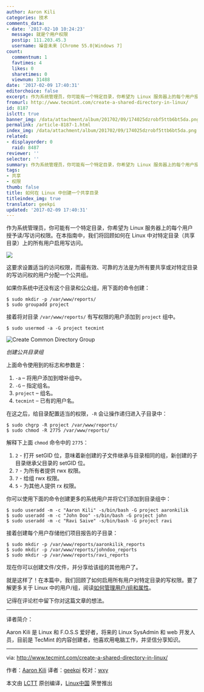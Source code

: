 ```yaml
---
author: Aaron Kili
categories: 技术
comments_data:
- date: '2017-02-10 10:24:23'
  message: 就是个用户权限
  postip: 111.203.45.3
  username: 噪音未来 [Chrome 55.0|Windows 7]
count:
  commentnum: 1
  favtimes: 4
  likes: 0
  sharetimes: 0
  viewnum: 31488
date: '2017-02-09 17:40:31'
editorchoice: false
excerpt: 作为系统管理员，你可能有一个特定目录，你希望为 Linux 服务器上的每个用户授予读/写访问权限。在本指南中，我们将回顾如何在 Linux 中对特定目录（共享目录）上的所有用户启用写访问。
fromurl: http://www.tecmint.com/create-a-shared-directory-in-linux/
id: 8187
islctt: true
banner_img: /data/attachment/album/201702/09/174025dzrobf5ttb6bt5da.png
permalink: /article-8187-1.html
index_img: /data/attachment/album/201702/09/174025dzrobf5ttb6bt5da.png.thumb.jpg
related:
- displayorder: 0
  raid: 8487
reviewer: ''
selector: ''
summary: 作为系统管理员，你可能有一个特定目录，你希望为 Linux 服务器上的每个用户授予读/写访问权限。在本指南中，我们将回顾如何在 Linux 中对特定目录（共享目录）上的所有用户启用写访问。
tags:
- 共享
- 权限
thumb: false
title: 如何在 Linux 中创建一个共享目录
titleindex_img: true
translator: geekpi
updated: '2017-02-09 17:40:31'
---
```


作为系统管理员，你可能有一个特定目录，你希望为 Linux 服务器上的每个用户授予读/写访问权限。在本指南中，我们将回顾如何在 Linux 中对特定目录（共享目录）上的所有用户启用写访问。


![](/data/attachment/album/201702/09/174025dzrobf5ttb6bt5da.png)


这要求设置适当的访问权限，而最有效、可靠的方法是为所有要共享或对特定目录的写访问权的用户分配一个公共组。


如果你系统中还没有这个目录和公众组，用下面的命令创建：



```
$ sudo mkdir -p /var/www/reports/
$ sudo groupadd project 

```

接着将对目录 `/var/www/reports/` 有写权限的用户添加到 `project` 组中。



```
$ sudo usermod -a -G project tecmint 

```

![Create Common Directory Group](/data/attachment/album/201702/09/174032l6imsmmymonycoy6.png)


*创建公共目录组*


上面命令使用到的标志和参数是：


1. `-a` – 将用户添加到增补组中。
2. `-G` – 指定组名。
3. `project` – 组名。
4. `tecmint` – 已有的用户名。


在这之后，给目录配置适当的权限，`-R` 会让操作递归进入子目录中： 



```
$ sudo chgrp -R project /var/www/reports/
$ sudo chmod -R 2775 /var/www/reports/

```

解释下上面 `chmod` 命令中的 `2775`：


1. `2` - 打开 setGID 位，意味着新创建的子文件继承与目录相同的组，新创建的子目录继承父目录的 setGID 位。
2. `7` - 为所有者提供 rwx 权限。
3. `7` - 给组 rwx 权限。
4. `5` - 为其他人提供 rx 权限。


你可以使用下面的命令创建更多的系统用户并将它们添加到目录组中：



```
$ sudo useradd -m -c "Aaron Kili" -s/bin/bash -G project aaronkilik
$ sudo useradd -m -c "John Doo" -s/bin/bash -G project john
$ sudo useradd -m -c "Ravi Saive" -s/bin/bash -G project ravi

```

接着创建每个用户存储他们项目报告的子目录：



```
$ sudo mkdir -p /var/www/reports/aaronkilik_reports
$ sudo mkdir -p /var/www/reports/johndoo_reports
$ sudo mkdir -p /var/www/reports/ravi_reports

```

现在你可以创建文件/文件，并分享给该组的其他用户了。


就是这样了！在本篇中，我们回顾了如何启用所有用户对特定目录的写权限。要了解更多关于 Linux 中的用户/组，阅读[如何管理用户/组和属性](/article-7418-1.html)。


记得在评论栏中留下你对这篇文章的想法。




---


译者简介：


Aaron Kili 是 Linux 和 F.O.S.S 爱好者，将来的 Linux SysAdmin 和 web 开发人员，目前是 TecMint 的内容创建者，他喜欢用电脑工作，并坚信分享知识。




---


via: <http://www.tecmint.com/create-a-shared-directory-in-linux/>


作者：[Aaron Kili](http://www.tecmint.com/author/aaronkili/) 译者：[geekpi](https://github.com/geekpi) 校对：[wxy](https://github.com/wxy)


本文由 [LCTT](https://github.com/LCTT/TranslateProject) 原创编译，[Linux中国](https://linux.cn/) 荣誉推出